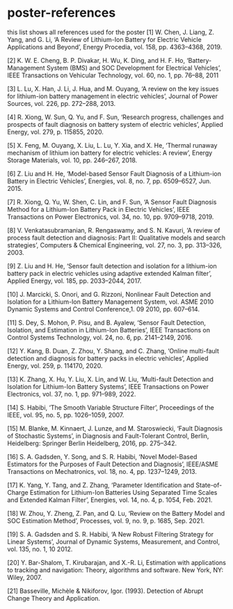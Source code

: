 # poster-references
this list shows all references used for the poster 
[1]	W. Chen, J. Liang, Z. Yang, and G. Li, ‘A Review of Lithium-Ion Battery for Electric Vehicle Applications and Beyond’, Energy Procedia, vol. 158, pp. 4363–4368, 2019.

[2]	K. W. E. Cheng, B. P. Divakar, H. Wu, K. Ding, and H. F. Ho, ‘Battery-Management System (BMS) and SOC Development for Electrical Vehicles’, IEEE Transactions on Vehicular Technology, vol. 60, no. 1, pp. 76–88, 2011

[3]	L. Lu, X. Han, J. Li, J. Hua, and M. Ouyang, ‘A review on the key issues for lithium-ion battery management in electric vehicles’, Journal of Power Sources, vol. 226, pp. 272–288, 2013.

[4]	R. Xiong, W. Sun, Q. Yu, and F. Sun, ‘Research progress, challenges and prospects of fault diagnosis on battery system of electric vehicles’, Applied Energy, vol. 279, p. 115855, 2020.

[5]	X. Feng, M. Ouyang, X. Liu, L. Lu, Y. Xia, and X. He, ‘Thermal runaway mechanism of lithium ion battery for electric vehicles: A review’, Energy Storage Materials, vol. 10, pp. 246–267, 2018.

[6]	Z. Liu and H. He, ‘Model-based Sensor Fault Diagnosis of a Lithium-ion Battery in Electric Vehicles’, Energies, vol. 8, no. 7, pp. 6509–6527, Jun. 2015.

[7]	R. Xiong, Q. Yu, W. Shen, C. Lin, and F. Sun, ‘A Sensor Fault Diagnosis Method for a Lithium-Ion Battery Pack in Electric Vehicles’, IEEE Transactions on Power Electronics, vol. 34, no. 10, pp. 9709–9718, 2019.

[8]	V. Venkatasubramanian, R. Rengaswamy, and S. N. Kavuri, ‘A review of process fault detection and diagnosis: Part II: Qualitative models and search strategies’, Computers & Chemical Engineering, vol. 27, no. 3, pp. 313–326, 2003.

[9]	Z. Liu and H. He, ‘Sensor fault detection and isolation for a lithium-ion battery pack in electric vehicles using adaptive extended Kalman filter’, Applied Energy, vol. 185, pp. 2033–2044, 2017.

[10]	J. Marcicki, S. Onori, and G. Rizzoni, Nonlinear Fault Detection and Isolation for a Lithium-Ion Battery Management System, vol. ASME 2010 Dynamic Systems and Control Conference,1. 09 2010, pp. 607–614.

[11]	S. Dey, S. Mohon, P. Pisu, and B. Ayalew, ‘Sensor Fault Detection, Isolation, and Estimation in Lithium-Ion Batteries’, IEEE Transactions on Control Systems Technology, vol. 24, no. 6, pp. 2141–2149, 2016.

[12]	Y. Kang, B. Duan, Z. Zhou, Y. Shang, and C. Zhang, ‘Online multi-fault detection and diagnosis for battery packs in electric vehicles’, Applied Energy, vol. 259, p. 114170, 2020.

[13]	K. Zhang, X. Hu, Y. Liu, X. Lin, and W. Liu, ‘Multi-fault Detection and Isolation for Lithium-Ion Battery Systems’, IEEE Transactions on Power Electronics, vol. 37, no. 1, pp. 971–989, 2022.

[14]	S. Habibi, ‘The Smooth Variable Structure Filter’, Proceedings of the IEEE, vol. 95, no. 5, pp. 1026–1059, 2007.

[15]	M. Blanke, M. Kinnaert, J. Lunze, and M. Staroswiecki, ‘Fault Diagnosis of Stochastic Systems’, in Diagnosis and Fault-Tolerant Control, Berlin, Heidelberg: Springer Berlin Heidelberg, 2016, pp. 275–342.

[16]	S. A. Gadsden, Y. Song, and S. R. Habibi, ‘Novel Model-Based Estimators for the Purposes of Fault Detection and Diagnosis’, IEEE/ASME Transactions on Mechatronics, vol. 18, no. 4, pp. 1237–1249, 2013.

[17]	K. Yang, Y. Tang, and Z. Zhang, ‘Parameter Identification and State-of-Charge Estimation for Lithium-Ion Batteries Using Separated Time Scales and Extended Kalman Filter’, Energies, vol. 14, no. 4, p. 1054, Feb. 2021.

[18]	W. Zhou, Y. Zheng, Z. Pan, and Q. Lu, ‘Review on the Battery Model and SOC Estimation Method’, Processes, vol. 9, no. 9, p. 1685, Sep. 2021.

[19]	S. A. Gadsden and S. R. Habibi, ‘A New Robust Filtering Strategy for Linear Systems’, Journal of Dynamic Systems, Measurement, and Control, vol. 135, no. 1, 10 2012.

[20]	Y. Bar-Shalom, T. Kirubarajan, and X.-R. Li, Estimation with applications to tracking and navigation: Theory, algorithms and software. New York, NY: Wiley, 2007.

[21]	Basseville, Michèle & Nikiforov, Igor. (1993). Detection of Abrupt Change Theory and Application.

